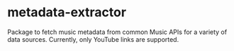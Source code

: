 # metadata-extractor

Package to fetch music metadata from common Music APIs for a variety of data sources. Currently, only YouTube links are supported.
